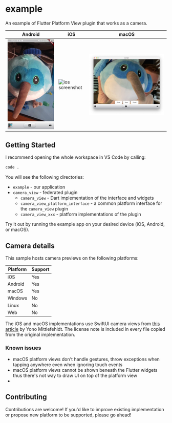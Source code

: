 # example

An example of Flutter Platform View plugin that works as a camera.

| Android                                              | iOS                                          | macOS                                            |
| ---------------------------------------------------- | -------------------------------------------- | ------------------------------------------------ |
| ![android screenshot](./docs/android_screenshot.png) | ![ios screenshot](./docs/ios_screenshot.png) | ![macos screenshot](./docs/macos_screenshot.png) |

## Getting Started

I recommend opening the whole workspace in VS Code by calling:

```sh
code .
```

You will see the following directories:

- `example` - our application
- `camera_view` - federated plugin
  - `camera_view` - Dart implementation of the interface and widgets
  - `camera_view_platform_interface` - a common platform interface for the `camera_view` plugin
  - `camera_view_xxx` - platform implementations of the plugin

Try it out by running the example app on your desired device (iOS, Android, or macOS).

## Camera details

This sample hosts camera previews on the following platforms:

| Platform | Support |
| -------- | ------- |
| iOS      | Yes     |
| Android  | Yes     |
| macOS    | Yes     |
| Windows  | No      |
| Linux    | No      |
| Web      | No      |

The iOS and macOS implementations use SwiftUI camera views from [this article](https://www.raywenderlich.com/26244793-building-a-camera-app-with-swiftui-and-combine) by Yono Mittlefehldt. The license note is included in every file copied from the original implementation.

### Known issues

- macOS platform views don't handle gestures, throw exceptions when tapping anywhere even when ignoring touch events
- macOS platform views cannot be shown beneath the Flutter widgets thus there's not way to draw UI on top of the platform view
-

## Contributing

Contributions are welcome! If you'd like to improve existing implementation or propose new platform to be supported, please go ahead!
